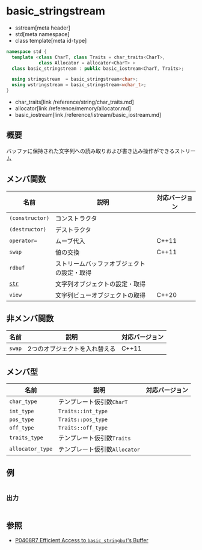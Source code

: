 # basic_stringstream
* sstream[meta header]
* std[meta namespace]
* class template[meta id-type]

```cpp
namespace std {
  template <class CharT, class Traits = char_traits<CharT>,
            class Allocator = allocator<CharT> >
  class basic_stringstream : public basic_iostream<CharT, Traits>;

  using stringstream  = basic_stringstream<char>;
  using wstringstream = basic_stringstream<wchar_t>;
}
```
* char_traits[link /reference/string/char_traits.md]
* allocator[link /reference/memory/allocator.md]
* basic_iostream[link /reference/istream/basic_iostream.md]

## 概要
バッファに保持された文字列への読み取りおよび書き込み操作ができるストリーム


## メンバ関数

| 名前                                | 説明                                       | 対応バージョン |
|-------------------------------------|--------------------------------------------|----------------|
| `(constructor)`                     | コンストラクタ                             | |
| `(destructor)`                      | デストラクタ                               | |
| `operator=`                         | ムーブ代入                                 | C++11 |
| `swap`                              | 値の交換                                   | C++11 |
| `rdbuf`                             | ストリームバッファオブジェクトの設定・取得 | |
| [`str`](basic_stringstream/str.md)  | 文字列オブジェクトの設定・取得             | |
| `view`                              | 文字列ビューオブジェクトの取得             | C++20 |


## 非メンバ関数

| 名前   | 説明                          | 対応バージョン |
|--------|-------------------------------|----------------|
| `swap` | 2つのオブジェクトを入れ替える | C++11 |


## メンバ型

| 名前             | 説明                          | 対応バージョン |
|------------------|-------------------------------|----------------|
| `char_type`      | テンプレート仮引数`CharT`     | |
| `int_type`       | `Traits::int_type`            | |
| `pos_type`       | `Traits::pos_type`            | |
| `off_type`       | `Traits::off_type`            | |
| `traits_type`    | テンプレート仮引数`Traits`    | |
| `allocator_type` | テンプレート仮引数`Allocator` | |

## 例
```cpp
```

### 出力
```
```

## 参照
- [P0408R7 Efficient Access to `basic_stringbuf`’s Buffer](https://www.open-std.org/jtc1/sc22/wg21/docs/papers/2019/p0408r7.pdf)
